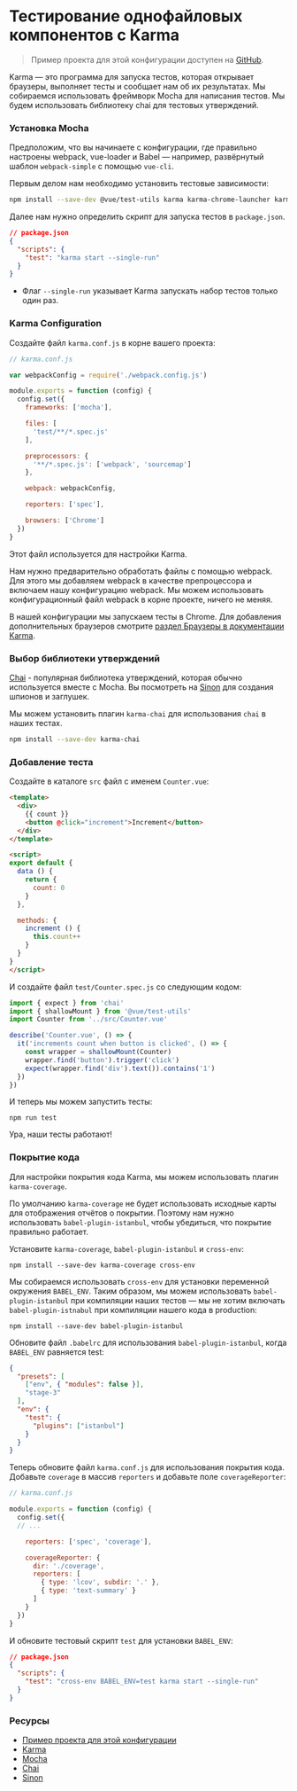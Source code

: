 # Тестирование однофайловых компонентов с Karma

> Пример проекта для этой конфигурации доступен на [GitHub](https://github.com/eddyerburgh/vue-test-utils-karma-example).

Karma — это программа для запуска тестов, которая открывает браузеры, выполняет тесты и сообщает нам об их результатах. Мы собираемся использовать фреймворк Mocha для написания тестов. Мы будем использовать библиотеку chai для тестовых утверждений.

### Установка Mocha

Предположим, что вы начинаете с конфигурации, где правильно настроены webpack, vue-loader и Babel — например, развёрнутый шаблон `webpack-simple` с помощью `vue-cli`.

Первым делом нам необходимо установить тестовые зависимости:

``` bash
npm install --save-dev @vue/test-utils karma karma-chrome-launcher karma-mocha karma-sourcemap-loader karma-spec-reporter karma-webpack mocha
```

Далее нам нужно определить скрипт для запуска тестов в `package.json`.

```json
// package.json
{
  "scripts": {
    "test": "karma start --single-run"
  }
}
```

- Флаг `--single-run` указывает Karma запускать набор тестов только один раз.

### Karma Configuration

Создайте файл `karma.conf.js` в корне вашего проекта:

```js
// karma.conf.js

var webpackConfig = require('./webpack.config.js')

module.exports = function (config) {
  config.set({
    frameworks: ['mocha'],

    files: [
      'test/**/*.spec.js'
    ],

    preprocessors: {
      '**/*.spec.js': ['webpack', 'sourcemap']
    },

    webpack: webpackConfig,

    reporters: ['spec'],

    browsers: ['Chrome']
  })
}
```

Этот файл используется для настройки Karma.

Нам нужно предварительно обработать файлы с помощью webpack. Для этого мы добавляем webpack в качестве препроцессора и включаем нашу конфигурацию webpack. Мы можем использовать конфигурационный файл webpack в корне проекте, ничего не меняя.

В нашей конфигурации мы запускаем тесты в Chrome. Для добавления дополнительных браузеров смотрите [раздел Браузеры в документации Karma](http://karma-runner.github.io/2.0/config/browsers.html).

### Выбор библиотеки утверждений

[Chai](http://chaijs.com/) - популярная библиотека утверждений, которая обычно используется вместе с Mocha. Вы посмотреть на [Sinon](http://sinonjs.org/) для создания шпионов и заглушек.

Мы можем установить плагин `karma-chai` для использования `chai` в наших тестах.

``` bash
npm install --save-dev karma-chai
```

### Добавление теста

Создайте в каталоге `src` файл с именем `Counter.vue`:

``` html
<template>
  <div>
    {{ count }}
    <button @click="increment">Increment</button>
  </div>
</template>

<script>
export default {
  data () {
    return {
      count: 0
    }
  },

  methods: {
    increment () {
      this.count++
    }
  }
}
</script>
```

И создайте файл `test/Counter.spec.js` со следующим кодом:

```js
import { expect } from 'chai'
import { shallowMount } from '@vue/test-utils'
import Counter from '../src/Counter.vue'

describe('Counter.vue', () => {
  it('increments count when button is clicked', () => {
    const wrapper = shallowMount(Counter)
    wrapper.find('button').trigger('click')
    expect(wrapper.find('div').text()).contains('1')
  })
})
```

И теперь мы можем запустить тесты:

```
npm run test
```

Ура, наши тесты работают!

### Покрытие кода

Для настройки покрытия кода Karma, мы можем использовать плагин `karma-coverage`.

По умолчанию `karma-coverage` не будет использовать исходные карты для отображения отчётов о покрытии. Поэтому нам нужно использовать `babel-plugin-istanbul`, чтобы убедиться, что покрытие правильно работает.

Установите `karma-coverage`, `babel-plugin-istanbul` и `cross-env`:

```
npm install --save-dev karma-coverage cross-env
```

Мы собираемся использовать `cross-env` для установки переменной окружения `BABEL_ENV`. Таким образом, мы можем использовать `babel-plugin-istanbul` при компиляции наших тестов — мы не хотим включать `babel-plugin-istnabul` при компиляции нашего кода в production:

```
npm install --save-dev babel-plugin-istanbul
```

Обновите файл `.babelrc` для использования `babel-plugin-istanbul`, когда  `BABEL_ENV` равняется test:

```json
{
  "presets": [
    ["env", { "modules": false }],
    "stage-3"
  ],
  "env": {
    "test": {
      "plugins": ["istanbul"]
    }
  }
}
```

Теперь обновите файл `karma.conf.js` для использования покрытия кода. Добавьте `coverage` в массив `reporters` и добавьте поле `coverageReporter`:

```js
// karma.conf.js

module.exports = function (config) {
  config.set({
  // ...

    reporters: ['spec', 'coverage'],

    coverageReporter: {
      dir: './coverage',
      reporters: [
        { type: 'lcov', subdir: '.' },
        { type: 'text-summary' }
      ]
    }
  })
}
```

И обновите тестовый скрипт `test` для установки `BABEL_ENV`:

```json
// package.json
{
  "scripts": {
    "test": "cross-env BABEL_ENV=test karma start --single-run"
  }
}
```

### Ресурсы

- [Пример проекта для этой конфигурации](https://github.com/eddyerburgh/vue-test-utils-karma-example)
- [Karma](http://karma-runner.github.io/)
- [Mocha](https://mochajs.org/)
- [Chai](http://chaijs.com/)
- [Sinon](http://sinonjs.org/)